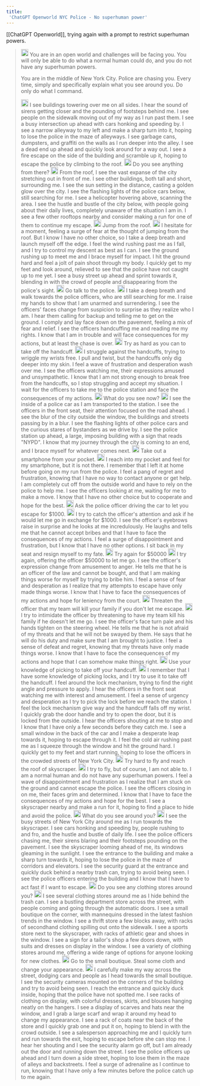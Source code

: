```yaml
---
title:
 'ChatGPT Openworld NYC Police - No superhuman power'
---
```


[[ChatGPT Openworld]], trying again with a prompt to restrict superhuman powers.

>  <img src='https://scrapbox.io/api/pages/blu3mo-public/blu3mo/icon' alt='blu3mo.icon' height="19.5"/>
>   You are in an open world and challenges will be facing you. You will only be able to do what a normal human could do, and you do not have any superhuman powers.
>
>   You are in the middle of New York City. Police are chasing you.
>   Every time, simply and specifically explain what you see around you. Do only do what I command.
>
>   <img src='https://scrapbox.io/api/pages/blu3mo-public/ChatGPT/icon' alt='ChatGPT.icon' height="19.5"/>
>   I see buildings towering over me on all sides. I hear the sound of sirens getting closer and the pounding of footsteps behind me. I see people on the sidewalk moving out of my way as I run past them. I see a busy intersection up ahead with cars honking and speeding by. I see a narrow alleyway to my left and make a sharp turn into it, hoping to lose the police in the maze of alleyways. I see garbage cans, dumpsters, and graffiti on the walls as I run deeper into the alley. I see a dead end up ahead and quickly look around for a way out. I see a fire escape on the side of the building and scramble up it, hoping to escape the police by climbing to the roof.
>
>
>
>
>   <img src='https://scrapbox.io/api/pages/blu3mo-public/blu3mo/icon' alt='blu3mo.icon' height="19.5"/>
>   Do you see anything from there?
>
>   <img src='https://scrapbox.io/api/pages/blu3mo-public/ChatGPT/icon' alt='ChatGPT.icon' height="19.5"/>
>   From the roof, I see the vast expanse of the city stretching out in front of me. I see other buildings, both tall and short, surrounding me. I see the sun setting in the distance, casting a golden glow over the city. I see the flashing lights of the police cars below, still searching for me. I see a helicopter hovering above, scanning the area. I see the hustle and bustle of the city below, with people going about their daily lives, completely unaware of the situation I am in. I see a few other rooftops nearby and consider making a run for one of them to continue my escape.
>
>
>
>
>   <img src='https://scrapbox.io/api/pages/blu3mo-public/blu3mo/icon' alt='blu3mo.icon' height="19.5"/>
>   Jump from the roof.
>
>   <img src='https://scrapbox.io/api/pages/blu3mo-public/ChatGPT/icon' alt='ChatGPT.icon' height="19.5"/>
>   I hesitate for a moment, feeling a surge of fear at the thought of jumping from the roof. But I know I have no other choice, so I take a deep breath and launch myself off the edge. I feel the wind rushing past me as I fall, and I try to control my descent as best as I can. I see the ground rushing up to meet me and I brace myself for impact. I hit the ground hard and feel a jolt of pain shoot through my body. I quickly get to my feet and look around, relieved to see that the police have not caught up to me yet. I see a busy street up ahead and sprint towards it, blending in with the crowd of people and disappearing from the police's sight.
>
>
>
>
>   <img src='https://scrapbox.io/api/pages/blu3mo-public/blu3mo/icon' alt='blu3mo.icon' height="19.5"/>
>   Go talk to the police.
>
>   <img src='https://scrapbox.io/api/pages/blu3mo-public/ChatGPT/icon' alt='ChatGPT.icon' height="19.5"/>
>   I take a deep breath and walk towards the police officers, who are still searching for me. I raise my hands to show that I am unarmed and surrendering. I see the officers' faces change from suspicion to surprise as they realize who I am. I hear them calling for backup and telling me to get on the ground. I comply and lay face down on the pavement, feeling a mix of fear and relief. I see the officers handcuffing me and reading me my rights. I know that I am in trouble and will face consequences for my actions, but at least the chase is over.
>
>
>
>
>   <img src='https://scrapbox.io/api/pages/blu3mo-public/blu3mo/icon' alt='blu3mo.icon' height="19.5"/>
>   Try as hard as you can to take off the handcuff.
>
>   <img src='https://scrapbox.io/api/pages/blu3mo-public/ChatGPT/icon' alt='ChatGPT.icon' height="19.5"/>
>   I struggle against the handcuffs, trying to wriggle my wrists free. I pull and twist, but the handcuffs only dig deeper into my skin. I feel a wave of frustration and desperation wash over me. I see the officers watching me, their expressions amused and unsympathetic. I know that I am not strong enough to break free from the handcuffs, so I stop struggling and accept my situation. I wait for the officers to take me to the police station and face the consequences of my actions.
>
>
>
>
>   <img src='https://scrapbox.io/api/pages/blu3mo-public/blu3mo/icon' alt='blu3mo.icon' height="19.5"/>
>   What do you see now?
>
>   <img src='https://scrapbox.io/api/pages/blu3mo-public/ChatGPT/icon' alt='ChatGPT.icon' height="19.5"/>
>   I see the inside of a police car as I am transported to the station. I see the officers in the front seat, their attention focused on the road ahead. I see the blur of the city outside the window, the buildings and streets passing by in a blur. I see the flashing lights of other police cars and the curious stares of bystanders as we drive by. I see the police station up ahead, a large, imposing building with a sign that reads "NYPD". I know that my journey through the city is coming to an end, and I brace myself for whatever comes next.
>
>
>
>
>   <img src='https://scrapbox.io/api/pages/blu3mo-public/blu3mo/icon' alt='blu3mo.icon' height="19.5"/>
>   Take out a smartphone from your pocket.
>
>   <img src='https://scrapbox.io/api/pages/blu3mo-public/ChatGPT/icon' alt='ChatGPT.icon' height="19.5"/>
>   I reach into my pocket and feel for my smartphone, but it is not there. I remember that I left it at home before going on my run from the police. I feel a pang of regret and frustration, knowing that I have no way to contact anyone or get help. I am completely cut off from the outside world and have to rely on the police to help me. I see the officers looking at me, waiting for me to make a move. I know that I have no other choice but to cooperate and hope for the best.
>
>
>
>
>   <img src='https://scrapbox.io/api/pages/blu3mo-public/blu3mo/icon' alt='blu3mo.icon' height="19.5"/>
>   Ask the police officer driving the car to let you escape for $1000.
>
>   <img src='https://scrapbox.io/api/pages/blu3mo-public/ChatGPT/icon' alt='ChatGPT.icon' height="19.5"/>
>   I try to catch the officer's attention and ask if he would let me go in exchange for $1000. I see the officer's eyebrows raise in surprise and he looks at me incredulously. He laughs and tells me that he cannot accept bribes and that I have to face the consequences of my actions. I feel a surge of disappointment and frustration, but I know that I have no other options. I sit back in my seat and resign myself to my fate.
>
>
>
>
>   <img src='https://scrapbox.io/api/pages/blu3mo-public/blu3mo/icon' alt='blu3mo.icon' height="19.5"/>
>   Try again for $50000
>
>   <img src='https://scrapbox.io/api/pages/blu3mo-public/ChatGPT/icon' alt='ChatGPT.icon' height="19.5"/>
>   I try again, offering the officer $50000 to let me go. I see the officer's expression change from amusement to anger. He tells me that he is an officer of the law and cannot be bought, and that I am making things worse for myself by trying to bribe him. I feel a sense of fear and desperation as I realize that my attempts to escape have only made things worse. I know that I have to face the consequences of my actions and hope for leniency from the court.
>
>
>
>
>   <img src='https://scrapbox.io/api/pages/blu3mo-public/blu3mo/icon' alt='blu3mo.icon' height="19.5"/>
>   Threaten the officer that my team will kill your family if you don't let me escape.
>
>   <img src='https://scrapbox.io/api/pages/blu3mo-public/ChatGPT/icon' alt='ChatGPT.icon' height="19.5"/>
>   I try to intimidate the officer by threatening to have my team kill his family if he doesn't let me go. I see the officer's face turn pale and his hands tighten on the steering wheel. He tells me that he is not afraid of my threats and that he will not be swayed by them. He says that he will do his duty and make sure that I am brought to justice. I feel a sense of defeat and regret, knowing that my threats have only made things worse. I know that I have to face the consequences of my actions and hope that I can somehow make things right.
>
>
>
>
>   <img src='https://scrapbox.io/api/pages/blu3mo-public/blu3mo/icon' alt='blu3mo.icon' height="19.5"/>
>   Use your knowledge of picking to take off your handcuff.
>
>   <img src='https://scrapbox.io/api/pages/blu3mo-public/ChatGPT/icon' alt='ChatGPT.icon' height="19.5"/>
>   I remember that I have some knowledge of picking locks, and I try to use it to take off the handcuff. I feel around the lock mechanism, trying to find the right angle and pressure to apply. I hear the officers in the front seat watching me with interest and amusement. I feel a sense of urgency and desperation as I try to pick the lock before we reach the station. I feel the lock mechanism give way and the handcuff falls off my wrist. I quickly grab the door handle and try to open the door, but it is locked from the outside. I hear the officers shouting at me to stop and I know that I have only a few seconds before they catch me. I see a small window in the back of the car and I make a desperate leap towards it, hoping to escape through it. I feel the cold air rushing past me as I squeeze through the window and hit the ground hard. I quickly get to my feet and start running, hoping to lose the officers in the crowded streets of New York City.
>
>
>
>
>   <img src='https://scrapbox.io/api/pages/blu3mo-public/blu3mo/icon' alt='blu3mo.icon' height="19.5"/>
>   Try hard to fly and reach the roof of skyscraper.
>
>   <img src='https://scrapbox.io/api/pages/blu3mo-public/ChatGPT/icon' alt='ChatGPT.icon' height="19.5"/>
>   I try to fly, but of course, I am not able to. I am a normal human and do not have any superhuman powers. I feel a wave of disappointment and frustration as I realize that I am stuck on the ground and cannot escape the police. I see the officers closing in on me, their faces grim and determined. I know that I have to face the consequences of my actions and hope for the best. I see a skyscraper nearby and make a run for it, hoping to find a place to hide and avoid the police.
>
>
>
>
>   <img src='https://scrapbox.io/api/pages/blu3mo-public/blu3mo/icon' alt='blu3mo.icon' height="19.5"/>
>   What do you see around you?
>
>   <img src='https://scrapbox.io/api/pages/blu3mo-public/ChatGPT/icon' alt='ChatGPT.icon' height="19.5"/>
>   I see the busy streets of New York City around me as I run towards the skyscraper. I see cars honking and speeding by, people rushing to and fro, and the hustle and bustle of daily life. I see the police officers chasing me, their sirens blaring and their footsteps pounding on the pavement. I see the skyscraper looming ahead of me, its windows gleaming in the sunlight. I see the entrance to the building and make a sharp turn towards it, hoping to lose the police in the maze of corridors and elevators. I see the security guard at the entrance and quickly duck behind a nearby trash can, trying to avoid being seen. I see the police officers entering the building and I know that I have to act fast if I want to escape.
>
>
>
>
>   <img src='https://scrapbox.io/api/pages/blu3mo-public/blu3mo/icon' alt='blu3mo.icon' height="19.5"/>
>   Do you see any clothing stores around you?
>
>   <img src='https://scrapbox.io/api/pages/blu3mo-public/ChatGPT/icon' alt='ChatGPT.icon' height="19.5"/>
>   I see several clothing stores around me as I hide behind the trash can. I see a bustling department store across the street, with people coming and going through the automatic doors. I see a small boutique on the corner, with mannequins dressed in the latest fashion trends in the window. I see a thrift store a few blocks away, with racks of secondhand clothing spilling out onto the sidewalk. I see a sports store next to the skyscraper, with racks of athletic gear and shoes in the window. I see a sign for a tailor's shop a few doors down, with suits and dresses on display in the window. I see a variety of clothing stores around me, offering a wide range of options for anyone looking for new clothes.
>
>
>
>
>   <img src='https://scrapbox.io/api/pages/blu3mo-public/blu3mo/icon' alt='blu3mo.icon' height="19.5"/>
>   Go to the small boutique. Steal some cloth and change your appearance.
>
>   <img src='https://scrapbox.io/api/pages/blu3mo-public/ChatGPT/icon' alt='ChatGPT.icon' height="19.5"/>
>   I carefully make my way across the street, dodging cars and people as I head towards the small boutique. I see the security cameras mounted on the corners of the building and try to avoid being seen. I reach the entrance and quickly duck inside, hoping that the police have not spotted me. I see racks of clothing on display, with colorful dresses, skirts, and blouses hanging neatly on the hangers. I see a display of scarves and hats near the window, and I grab a large scarf and wrap it around my head to change my appearance. I see a rack of coats near the back of the store and I quickly grab one and put it on, hoping to blend in with the crowd outside. I see a salesperson approaching me and I quickly turn and run towards the exit, hoping to escape before she can stop me. I hear her shouting and I see the security alarm go off, but I am already out the door and running down the street. I see the police officers up ahead and I turn down a side street, hoping to lose them in the maze of alleys and backstreets. I feel a surge of adrenaline as I continue to run, knowing that I have only a few minutes before the police catch up to me again.
>
